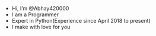 - Hi, I’m @Abhay420000
- I am a Programmer
- Expert in Python(Experience since April 2018 to present)
- I make with love for you

<!---
Abhay420000/Abhay420000 is a ✨ special ✨ repository because its `README.md` (this file) appears on your GitHub profile.
You can click the Preview link to take a look at your changes.
--->
